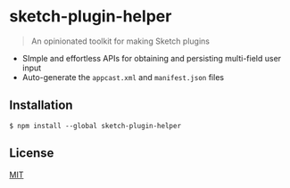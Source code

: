 # sketch-plugin-helper

> An opinionated toolkit for making Sketch plugins

- SImple and effortless APIs for obtaining and persisting multi-field user input
- Auto-generate the `appcast.xml` and `manifest.json` files

## Installation

```
$ npm install --global sketch-plugin-helper
```

## License

[MIT](LICENSE.md)
